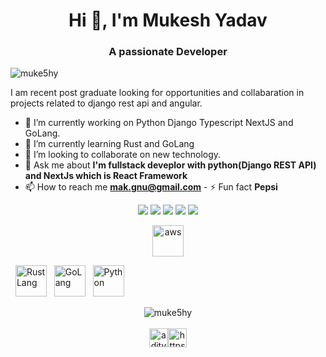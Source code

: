<h1 align="center">Hi 👋, I'm Mukesh Yadav</h1>
<h3 align="center">A passionate Developer</h3>

<p align="left">
  <img
    src="https://komarev.com/ghpvc/?username=muke5hy"
    alt="muke5hy"
  />
</p>

I am recent post graduate looking for opportunities and collabaration in
projects related to django rest api and angular. 
- 🔭 I’m currently working on Python Django Typescript NextJS and GoLang.
- 🌱 I’m currently learning Rust and GoLang
- 🤝 I’m looking to collaborate on new technology. 
- 💬 Ask me about **I'm fullstack deveplor with python(Django REST
API) and NextJs which is React Framework** 
- 📫 How to reach me **mak.gnu@gmail.com** - ⚡ Fun fact **Pepsi**

<p align="center">
  <a href="https://twitter.com/muke5hy"
    ><img
      src="https://img.shields.io/badge/twitter-%231DA1F2.svg?&style=for-the-badge&logo=twitter&logoColor=white"
  /></a>
  <a href="https://medium.com/@muke5hy"
    ><img
      src="https://img.shields.io/badge/medium-%2312100E.svg?&style=for-the-badge&logo=medium&logoColor=white"
  /></a>
  <a href="https://www.linkedin.com/in/muke5hy/"
    ><img
      src="https://img.shields.io/badge/linkedin-%230077B5.svg?&style=for-the-badge&logo=linkedin&logoColor=white"
  /></a>
  <a href="https://www.instagram.com/muke5hy/"
    ><img
      src="https://img.shields.io/badge/instagram-%23E4405F.svg?&style=for-the-badge&logo=instagram&logoColor=white"
  /></a>
  <a href="https://www.facebook.com/muke5hy"
    ><img
      src="https://img.shields.io/badge/facebook-%231877F2.svg?&style=for-the-badge&logo=facebook&logoColor=white"
  /></a>
</p>

<p align="center">
    <img
    src="https://raw.githubusercontent.com/muke5hy/devicon/master/icons/amazonwebservices/amazonwebservices-plain-wordmark.svg"
    alt="aws"
    width="50"
    height="50"
  />
    
  &nbsp;
  <img
    src="https://raw.githubusercontent.com/muke5hy/devicon/master/icons/rust/rust-plain.svg"
    alt="Rust Lang"
    width="50"
    height="50"
  />
  &nbsp;
  <img
    src="https://raw.githubusercontent.com/muke5hy/devicon/master/icons/go/go-plain.svg"
    alt="GoLang"
    width="50"
    height="50"
  />
  &nbsp;
  <img
    src="https://raw.githubusercontent.com/muke5hy/devicon/master/icons/python/python-original.svg"
    alt="Python"
    width="50"
    height="50"
  />
  &nbsp;
  
</p>

<p align="center">
  <img
    align="center"
    src="https://github-readme-stats.vercel.app/api?username=muke5hy&show_icons=true"
    alt="muke5hy"
  />
  <br /><br />
  <a href="https://twitter.com/muke5hy" target="blank"
    ><img
      align="center"
      src="https://cdn.jsdelivr.net/npm/simple-icons@3.0.1/icons/twitter.svg"
      alt="aditya__bhalsod"
      height="30"
      width="30" /></a
  ><a
    href="https://www.linkedin.com/in/muke5hy/"
    target="blank"
    ><img
      align="center"
      src="https://cdn.jsdelivr.net/npm/simple-icons@3.0.1/icons/linkedin.svg"
      alt="https://www.linkedin.com/in/muke5hy/"
      height="30"
      width="30"
  /></a>
</p>
